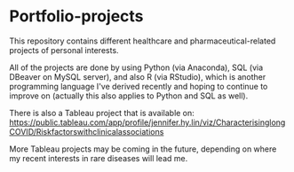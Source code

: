 # Portfolio-projects
This repository contains different healthcare and pharmaceutical-related projects of personal interests. 

All of the projects are done by using Python (via Anaconda), SQL (via DBeaver on MySQL server), and also R (via RStudio), which is another programming language I've derived recently and hoping to continue to improve on (actually this also applies to Python and SQL as well).

There is also a Tableau project that is available on: https://public.tableau.com/app/profile/jennifer.hy.lin/viz/CharacterisinglongCOVID/Riskfactorswithclinicalassociations 

More Tableau projects may be coming in the future, depending on where my recent interests in rare diseases will lead me.